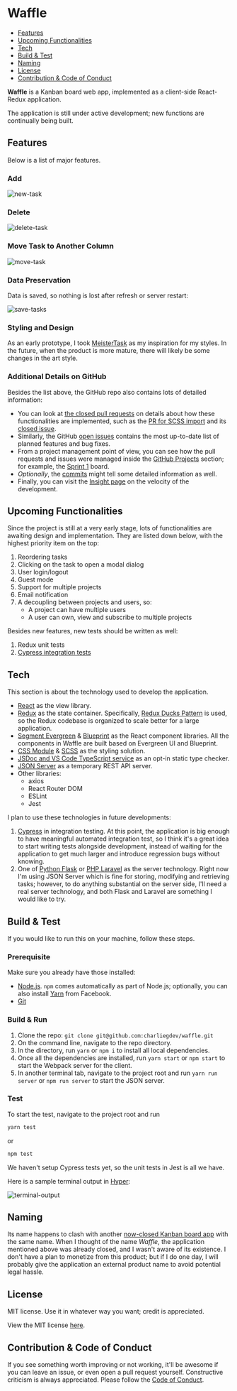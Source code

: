 # Waffle

<!-- TOC depthTo:2 -->

- [Features](#features)
- [Upcoming Functionalities](#upcoming-functionalities)
- [Tech](#tech)
- [Build & Test](#build--test)
- [Naming](#naming)
- [License](#license)
- [Contribution & Code of Conduct](#contribution--code-of-conduct)

<!-- /TOC -->

**Waffle** is a Kanban board web app, implemented as a client-side React-Redux application.

The application is still under active development; new functions are continually being built.

## Features

Below is a list of major features.

### Add

![new-task](screenshots/new-task.gif)

### Delete

![delete-task](screenshots/delete.gif)

### Move Task to Another Column

![move-task](screenshots/move.gif)

### Data Preservation

Data is saved, so nothing is lost after refresh or server restart:

![save-tasks](screenshots/save.gif)

### Styling and Design

As an early prototype, I took [MeisterTask](https://www.meistertask.com/) as my inspiration for my styles. In the future, when the product is more mature, there will likely be some changes in the art style.

### Additional Details on GitHub

Besides the list above, the GitHub repo also contains lots of detailed information:

- You can look at [the closed pull requests](https://github.com/charliegdev/waffle/pulls?q=is%3Apr+is%3Aclosed) on details about how these functionalities are implemented, such as the [PR for SCSS import](https://github.com/charliegdev/waffle/pull/45) and its [closed issue](https://github.com/charliegdev/waffle/issues/38).
- Similarly, the GitHub [open issues](https://github.com/charliegdev/waffle/issues) contains the most up-to-date list of planned features and bug fixes.
- From a project management point of view, you can see how the pull requests and issues were managed inside the [GitHub Projects](https://github.com/charliegdev/waffle/projects) section; for example, the [Sprint 1](https://github.com/charliegdev/waffle/projects/1) board.
- _Optionally_, the [commits](https://github.com/charliegdev/waffle/commits/master) might tell some detailed information as well.
- Finally, you can visit the [Insight page](https://github.com/charliegdev/waffle/pulse) on the velocity of the development.

## Upcoming Functionalities

Since the project is still at a very early stage, lots of functionalities are awaiting design and implementation. They are listed down below, with the highest priority item on the top:

1. Reordering tasks
1. Clicking on the task to open a modal dialog
1. User login/logout
1. Guest mode
1. Support for multiple projects
1. Email notification
1. A decoupling between projects and users, so:
   - A project can have multiple users
   - A user can own, view and subscribe to multiple projects

Besides new features, new tests should be written as well:

1. Redux unit tests
1. [Cypress integration tests](https://www.cypress.io/)

## Tech

This section is about the technology used to develop the application.

- [React](https://reactjs.org/) as the view library.
- [Redux](https://redux.js.org/) as the state container. Specifically, [Redux Ducks Pattern](https://github.com/erikras/ducks-modular-redux) is used, so the Redux codebase is organized to scale better for a large application.
- [Segment Evergreen](https://evergreen.segment.com/) & [Blueprint](https://blueprintjs.com/) as the React component libraries. All the components in Waffle are built based on Evergreen UI and Blueprint.
- [CSS Module](https://github.com/css-modules/css-modules) & [SCSS](https://sass-lang.com/) as the styling solution.
- [JSDoc and VS Code TypeScript service](https://www.typescriptlang.org/docs/handbook/type-checking-javascript-files.html) as an opt-in static type checker.
- [JSON Server](https://www.google.com/search?client=firefox-b-d&q=JSON+Server) as a temporary REST API server.
- Other libraries:
  - axios
  - React Router DOM
  - ESLint
  - Jest

I plan to use these technologies in future developments:

1. [Cypress](https://www.cypress.io/) in integration testing. At this point, the application is big enough to have meaningful automated integration test, so I think it's a great idea to start writing tests alongside development, instead of waiting for the application to get much larger and introduce regression bugs without knowing.
1. One of [Python Flask](http://flask.pocoo.org/) or [PHP Laravel](https://laravel.com/) as the server technology. Right now I'm using JSON Server which is fine for storing, modifying and retrieving tasks; however, to do anything substantial on the server side, I'll need a real server technology, and both Flask and Laravel are something I would like to try.

## Build & Test

If you would like to run this on your machine, follow these steps.

### Prerequisite

Make sure you already have those installed:

- [Node.js](https://nodejs.org/en/). `npm` comes automatically as part of Node.js; optionally, you can also install [Yarn](https://yarnpkg.com/en/) from Facebook.
- [Git](https://git-scm.com/)

### Build & Run

1. Clone the repo: `git clone git@github.com:charliegdev/waffle.git`
1. On the command line, navigate to the repo directory.
1. In the directory, run `yarn` or `npm i` to install all local dependencies.
1. Once all the dependencies are installed, run `yarn start` or `npm start` to start the Webpack server for the client.
1. In another terminal tab, navigate to the project root and run `yarn run server` or `npm run server` to start the JSON server.

### Test

To start the test, navigate to the project root and run

```bash
yarn test
```

or

```bash
npm test
```

We haven't setup Cypress tests yet, so the unit tests in Jest is all we have.

Here is a sample terminal output in [Hyper](https://hyper.is/):

![terminal-output](screenshots/output.PNG)

## Naming

Its name happens to clash with another [now-closed Kanban board app](https://news.ycombinator.com/item?id=19400833) with the same name. When I thought of the name _Waffle_, the application mentioned above was already closed, and I wasn't aware of its existence. I don't have a plan to monetize from this product; but if I do one day, I will probably give the application an external product name to avoid potential legal hassle.

## License

MIT license. Use it in whatever way you want; credit is appreciated.

View the MIT license [here](LICENSE).

## Contribution & Code of Conduct

If you see something worth improving or not working, it'll be awesome if you can leave an issue, or even open a pull request yourself. Constructive criticism is always appreciated. Please follow the [Code of Conduct](CODE_OF_CONDUCT.md).
